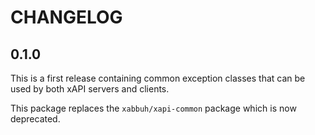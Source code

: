 CHANGELOG
=========

0.1.0
-----

This is a first release containing common exception classes that can be used by
both xAPI servers and clients.

This package replaces the `xabbuh/xapi-common` package which is now deprecated.
